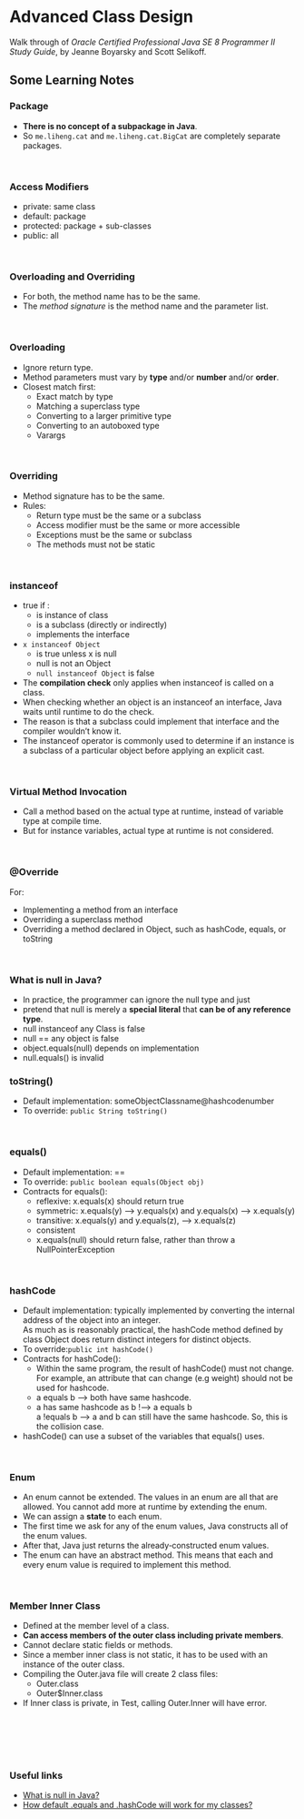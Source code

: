 #  Advanced Class Design
Walk through of _Oracle Certified Professional Java SE 8 Programmer II Study Guide_, by Jeanne Boyarsky and Scott Selikoff. 

## Some Learning Notes ##

### Package ###
* **There is no concept of a subpackage in Java**.
* So `me.liheng.cat` and `me.liheng.cat.BigCat` are completely separate packages. 

&nbsp;

### Access Modifiers ###
* private: same class
* default: package 
* protected: package + sub-classes
* public: all

&nbsp;

### Overloading and Overriding ###
* For both, the method name has to be the same. 
* The _method signature_ is the method name and the parameter list.

&nbsp;

### Overloading ###
* Ignore return type. 
* Method parameters must vary by **type** and/or **number** and/or **order**.
* Closest match first: 
  * Exact match by type
  * Matching a superclass type
  * Converting to a larger primitive type
  * Converting to an autoboxed type
  * Varargs
  
&nbsp;

### Overriding ###
* Method signature has to be the same.
* Rules: 
  * Return type must be the same or a subclass
  * Access modifier must be the same or more accessible
  * Exceptions must be the same or subclass
  * The methods must not be static

&nbsp;

### instanceof ###
* true if :   
  * is instance of class
  * is a subclass (directly or indirectly)
  * implements the interface
* `x instanceof Object`
  * is true unless x is null 
  * null is not an Object
  * `null instanceof Object` is false 
* The **compilation check** only applies when instanceof is called on a class.
* When checking whether an object is an instanceof an interface, Java waits until runtime to do the check.
* The reason is that a subclass could implement that interface and the compiler wouldn’t know it.
* The instanceof operator is commonly used to determine if an instance is a subclass of a particular object 
before applying an explicit cast. 

&nbsp;

### Virtual Method Invocation ###
* Call a method based on the actual type at runtime, instead of variable type at compile time. 
* But for instance variables, actual type at runtime is not considered. 

&nbsp;

### @Override ###
For: 
* Implementing a method from an interface
* Overriding a superclass method
* Overriding a method declared in Object, such as hashCode, equals, or toString

&nbsp;

### What is null in Java? ###
* In practice, the programmer can ignore the null type and just 
* pretend that null is merely a **special literal** that **can be of any reference type**.
* null instanceof any Class is false
* null == any object is false
* object.equals(null) depends on implementation
* null.equals() is invalid
&nbsp;

### toString() ###
* Default implementation: someObjectClassname@hashcodenumber
* To override: `public String toString()`

&nbsp;

### equals() ###
* Default implementation: ==
* To override: `public boolean equals(Object obj)`
* Contracts for equals():   
  * reflexive: x.equals(x) should return true
  * symmetric: x.equals(y) --> y.equals(x) and y.equals(x) --> x.equals(y)
  * transitive: x.equals(y) and y.equals(z), --> x.equals(z)
  * consistent
  * x.equals(null) should return false, rather than throw a NullPointerException

&nbsp;

### hashCode ###
* Default implementation: typically implemented by converting the internal address of the object into an integer.   
  As much as is reasonably practical, the hashCode method defined by class Object does return distinct integers for distinct objects. 
* To override:`public int hashCode()`
* Contracts for hashCode(): 
  * Within the same program, the result of hashCode() must not change.   
    For example, an attribute that can change (e.g weight) should not be used for hashcode.
  * a equals b --> both have same hashcode. 
  * a has same hashcode as b !--> a equals b  
    a !equals b --> a and b can still have the same hashcode. 
    So, this is the collision case. 
* hashCode() can use a subset of the variables that equals() uses.

&nbsp;

### Enum ###
* An enum cannot be extended. The values in an enum are all that are allowed. 
You cannot add more at runtime by extending the enum.
* We can assign a **state** to each enum.
* The first time we ask for any of the enum values, Java constructs all of the enum values.
* After that, Java just returns the already‐constructed enum values. 
* The enum can have an abstract method. 
This means that each and every enum value is required to implement this method.

&nbsp;

### Member Inner Class ###
* Defined at the member level of a class. 
* **Can access members of the outer class including private members**. 
* Cannot declare static fields or methods.
* Since a member inner class is not static, it has to be used with an instance of the outer class. 
* Compiling the Outer.java file will create 2 class files: 
  * Outer.class
  * Outer$Inner.class
* If Inner class is private, in Test, calling Outer.Inner will have error. 

&nbsp;

&nbsp;
----
### Useful links ###
* [What is null in Java?](https://stackoverflow.com/questions/2707322/what-is-null-in-java)
* [How default .equals and .hashCode will work for my classes?](https://stackoverflow.com/questions/4178997/how-default-equals-and-hashcode-will-work-for-my-classes)
